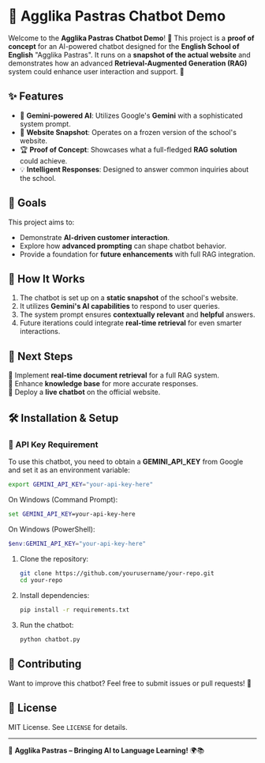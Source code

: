 # 🤖 Agglika Pastras Chatbot Demo

Welcome to the **Agglika Pastras Chatbot Demo**! 🎉 This project is a **proof of concept** for an AI-powered chatbot designed for the **English School of English** "Agglika Pastras". It runs on a **snapshot of the actual website** and demonstrates how an advanced **Retrieval-Augmented Generation (RAG)** system could enhance user interaction and support. 🚀

## ✨ Features

- 🧠 **Gemini-powered AI**: Utilizes Google's **Gemini** with a sophisticated system prompt.
- 📄 **Website Snapshot**: Operates on a frozen version of the school's website.
- 🏆 **Proof of Concept**: Showcases what a full-fledged **RAG solution** could achieve.
- 💡 **Intelligent Responses**: Designed to answer common inquiries about the school.

## 🎯 Goals

This project aims to:

- Demonstrate **AI-driven customer interaction**.
- Explore how **advanced prompting** can shape chatbot behavior.
- Provide a foundation for **future enhancements** with full RAG integration.

## 🚀 How It Works

1. The chatbot is set up on a **static snapshot** of the school's website.
2. It utilizes **Gemini's AI capabilities** to respond to user queries.
3. The system prompt ensures **contextually relevant** and **helpful** answers.
4. Future iterations could integrate **real-time retrieval** for even smarter interactions.

## 📌 Next Steps

🔹 Implement **real-time document retrieval** for a full RAG system.\
🔹 Enhance **knowledge base** for more accurate responses.\
🔹 Deploy a **live chatbot** on the official website.

## 🛠️ Installation & Setup

### 🔑 API Key Requirement
To use this chatbot, you need to obtain a **GEMINI_API_KEY** from Google and set it as an environment variable:

```bash
export GEMINI_API_KEY="your-api-key-here"
```

On Windows (Command Prompt):
```cmd
set GEMINI_API_KEY=your-api-key-here
```

On Windows (PowerShell):
```powershell
$env:GEMINI_API_KEY="your-api-key-here"
```


1. Clone the repository:
   ```bash
   git clone https://github.com/yourusername/your-repo.git
   cd your-repo
   ```
2. Install dependencies:
   ```bash
   pip install -r requirements.txt
   ```
3. Run the chatbot:
   ```bash
   python chatbot.py
   ```

## 🤝 Contributing

Want to improve this chatbot? Feel free to submit issues or pull requests! 🚀

## 📜 License

MIT License. See `LICENSE` for details.

---

🚀 **Agglika Pastras – Bringing AI to Language Learning!** 🌍📚


